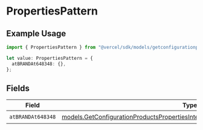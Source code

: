 # PropertiesPattern

## Example Usage

```typescript
import { PropertiesPattern } from "@vercel/sdk/models/getconfigurationproductsop.js";

let value: PropertiesPattern = {
  atBRANDAt648348: {},
};
```

## Fields

| Field                                                                                                                                                                    | Type                                                                                                                                                                     | Required                                                                                                                                                                 | Description                                                                                                                                                              |
| ------------------------------------------------------------------------------------------------------------------------------------------------------------------------ | ------------------------------------------------------------------------------------------------------------------------------------------------------------------------ | ------------------------------------------------------------------------------------------------------------------------------------------------------------------------ | ------------------------------------------------------------------------------------------------------------------------------------------------------------------------ |
| `atBRANDAt648348`                                                                                                                                                        | [models.GetConfigurationProductsPropertiesIntegrationsResponse200AtBRANDAt648348](../models/getconfigurationproductspropertiesintegrationsresponse200atbrandat648348.md) | :heavy_check_mark:                                                                                                                                                       | N/A                                                                                                                                                                      |